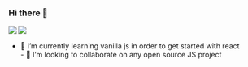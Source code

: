 ### Hi there 👋

<a href="https://github.com/selfrefactor/github-readme-stats">
  <img align="left" src="https://github-readme-stats.vercel.app/api?username=tsvetislavt99" />
</a>
<a href="https://github.com/selfrefactor/github-readme-stats">
  <img align="left" src="https://github-readme-stats.vercel.app/api/top-langs/?username=tsvetislavt99" />
</a><br />

- 🌱 I’m currently learning vanilla js in order to get started with react
<br />- 👯 I’m looking to collaborate on any open source JS project</p>

